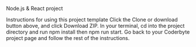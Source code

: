 Node.js & React project

Instructions for using this project template
Click the Clone or download button above, and click Download ZIP.
In your terminal, cd into the project directory and run npm install then npm run start.
Go back to your Coderbyte project page and follow the rest of the instructions.
